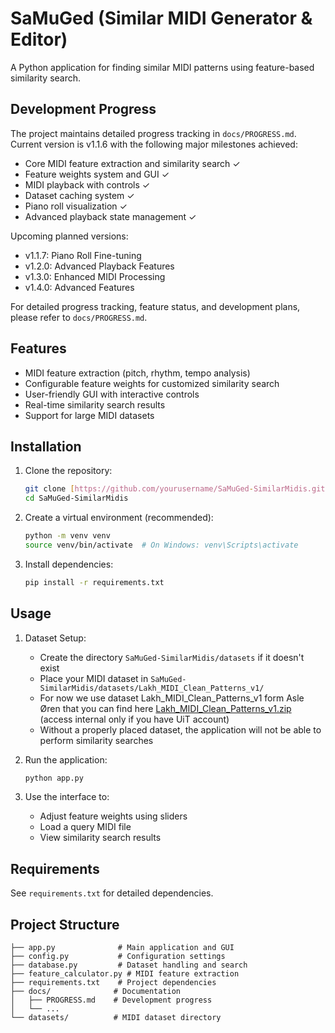 # SaMuGed (Similar MIDI Generator & Editor)

A Python application for finding similar MIDI patterns using feature-based similarity search.

## Development Progress

The project maintains detailed progress tracking in `docs/PROGRESS.md`. Current version is v1.1.6 with the following major milestones achieved:

- Core MIDI feature extraction and similarity search ✓
- Feature weights system and GUI ✓
- MIDI playback with controls ✓
- Dataset caching system ✓
- Piano roll visualization ✓
- Advanced playback state management ✓

Upcoming planned versions:
- v1.1.7: Piano Roll Fine-tuning
- v1.2.0: Advanced Playback Features
- v1.3.0: Enhanced MIDI Processing
- v1.4.0: Advanced Features

For detailed progress tracking, feature status, and development plans, please refer to `docs/PROGRESS.md`.

## Features

- MIDI feature extraction (pitch, rhythm, tempo analysis)
- Configurable feature weights for customized similarity search
- User-friendly GUI with interactive controls
- Real-time similarity search results
- Support for large MIDI datasets

## Installation

1. Clone the repository:
   ```bash
   git clone [https://github.com/yourusername/SaMuGed-SimilarMidis.git](https://github.com/AlgoritmiNarvik/SaMuGeD-Algoritmi-DrDreSamplerAI-2024)
   cd SaMuGed-SimilarMidis
   ```

2. Create a virtual environment (recommended):
   ```bash
   python -m venv venv
   source venv/bin/activate  # On Windows: venv\Scripts\activate
   ```

3. Install dependencies:
   ```bash
   pip install -r requirements.txt
   ```

## Usage

1. Dataset Setup:
   - Create the directory `SaMuGed-SimilarMidis/datasets` if it doesn't exist
   - Place your MIDI dataset in `SaMuGed-SimilarMidis/datasets/Lakh_MIDI_Clean_Patterns_v1/`
   - For now we use dataset Lakh_MIDI_Clean_Patterns_v1 form Asle Øren that you can find here [Lakh_MIDI_Clean_Patterns_v1.zip](https://universitetetitromso.sharepoint.com/:u:/s/O365-AIMusicExpo2024/ETsYg7LmqI5LtZEQOsQR0FsB8mK_bY02lymu1OI_9lb7oA?e=5RFmuH) (access internal only if you have UiT account)
   - Without a properly placed dataset, the application will not be able to perform similarity searches

2. Run the application:
   ```bash
   python app.py
   ```

3. Use the interface to:
   - Adjust feature weights using sliders
   - Load a query MIDI file
   - View similarity search results

## Requirements

See `requirements.txt` for detailed dependencies.

## Project Structure

```
├── app.py              # Main application and GUI
├── config.py           # Configuration settings
├── database.py         # Dataset handling and search
├── feature_calculator.py # MIDI feature extraction
├── requirements.txt    # Project dependencies
├── docs/              # Documentation
│   ├── PROGRESS.md    # Development progress
│   └── ...
└── datasets/          # MIDI dataset directory
```
